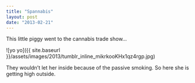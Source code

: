 ```yaml
---
title: "Spannabis"
layout: post
date: "2013-02-21"
---
```


This little piggy went to the cannabis trade show…

![yo yo]({{ site.baseurl }}/assets/images/2013/tumblr_inline_mikrkooKHx1qz4rgp.jpg)

They wouldn’t let her inside because of the passive smoking. So here she is getting high outside.
